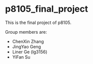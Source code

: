 # p8105_final_project

This is the final project of p8105.

Group members are: 
* ChenXin Zhang
* JingYao Geng
* Liner Ge (lg3156)
* YiFan Su
